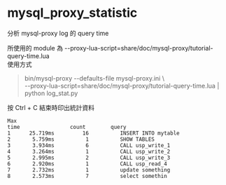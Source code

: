 ﻿mysql_proxy_statistic
=====================

分析 mysql-proxy log 的 query time

所使用的 module 為 --proxy-lua-script=share/doc/mysql-proxy/tutorial-query-time.lua  
使用方式  
> bin/mysql-proxy --defaults-file mysql-proxy.ini \  
--proxy-lua-script=share/doc/mysql-proxy/tutorial-query-time.lua | python log_stat.py  

按 Ctrl + C 結束時印出統計資料

>
    Max
    time                count        query
    1      25.719ms         16          INSERT INTO mytable
    2       5.759ms          1          SHOW TABLES
    3       3.934ms          6          CALL usp_write_1
    4       3.264ms          1          CALL usp_write_2
    5       2.995ms          2          CALL usp_write_3
    6       2.920ms          1          CALL usp_read_4
    7       2.732ms          1          update something
    8       2.573ms          7          select somethin
   
   
   